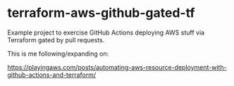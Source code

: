 # terraform-aws-github-gated-tf

Example project to exercise GitHub Actions deploying AWS stuff via Terraform gated by pull requests.

This is me following/expanding on:

https://playingaws.com/posts/automating-aws-resource-deployment-with-github-actions-and-terraform/
